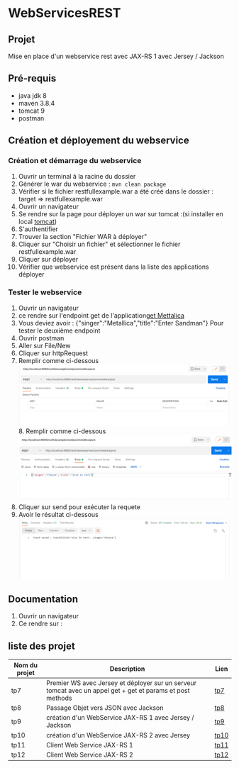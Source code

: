 # WebServicesREST

## Projet

Mise en place d'un webservice rest avec JAX-RS 1 avec Jersey / Jackson

## Pré-requis
* java jdk 8
* maven 3.8.4
* tomcat 9
* postman

## Création et déployement du webservice

### Création et démarrage du webservice
1. Ouvrir un terminal à la racine du dossier
2. Générer le war du webservice : ```mvn clean package```
3. Vérifier si le fichier restfullexample.war a été créé dans le dossier : target => restfullexample.war
4. Ouvrir un navigateur
5. Se rendre sur la page pour déployer un war sur tomcat :(si installer en local [tomcat](http://localhost:8080/manager/html))
6. S'authentifier
7. Trouver la section "Fichier WAR à déployer"
8. Cliquer sur "Choisir un fichier" et sélectionner le fichier restfullexample.war
9. Cliquer sur déployer
10. Vérifier que webservice est présent dans la liste des applications déployer


### Tester le webservice
1. Ouvrir un navigateur
2. ce rendre sur l'endpoint get de l'application[get Mettalica](http://localhost:8080/restfullexample/rest/json/metallica/get)
3. Vous deviez avoir : {"singer":"Metallica","title":"Enter Sandman"} 
Pour tester le deuxième endpoint
4. Ouvrir postman
5. Aller sur File/New
6. Cliquer sur httpRequest
7. Remplir comme ci-dessous 
![methodPost-1](https://github.com/asemin08/WebServicesREST/blob/tp9/MethodPost-1.png)
</br>8. Remplir comme ci-dessous
![methodPost-2](https://github.com/asemin08/WebServicesREST/blob/tp9/MethodPost-2.png)
8. Cliquer sur send pour exécuter la requete
9. Avoir le résultat ci-dessous
![methodPost-2](https://github.com/asemin08/WebServicesREST/blob/tp9/MethodPost-3.png)

## Documentation
1. Ouvrir un navigateur
2. Ce rendre sur : 

## liste des projet

Nom du projet | Description | Lien
---|---|----
tp7 | Premier WS avec Jersey et déployer sur un serveur tomcat avec un appel get + get et params et post methods| [tp7](https://github.com/asemin08/WebServicesREST/tree/tp7)
tp8 | Passage Objet vers JSON avec Jackson| [tp8](https://github.com/asemin08/WebServicesREST/tree/tp8)
tp9 | création d'un WebService JAX-RS 1 avec Jersey / Jackson | [tp9](https://github.com/asemin08/WebServicesREST/tree/tp9)
tp10 |création d'un WebService JAX-RS 2 avec Jersey | [tp10](https://github.com/asemin08/WebServicesREST/tree/tp10)
tp11 | Client Web Service JAX-RS 1 | [tp11](https://github.com/asemin08/WebServicesREST/tree/tp11)
tp12 | Client Web Service JAX-RS 2 | [tp12](https://github.com/asemin08/WebServicesREST/tree/tp12)
